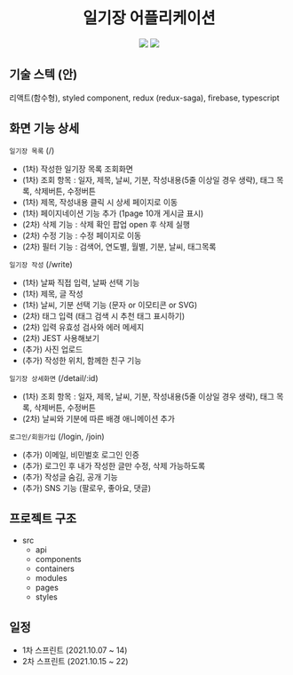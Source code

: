 <h1 align='middle'>일기장 어플리케이션</h1>
<p align='middle'>
  <img src="https://img.shields.io/github/languages/top/jemizem/React-Diary-App?color=blue&logo=typescript"> </img>
<img src="https://img.shields.io/github/repo-size/jemizem/React-Diary-App?color=%23&logo=Github"> </img>
</p>

## 기술 스텍 (안)

리액트(함수형), styled component, redux (redux-saga), firebase, typescript

## 화면 기능 상세

`일기장 목록` (/)

-   (1차) 작성한 일기장 목록 조회화면
-   (1차) 조회 항목 : 일자, 제목, 날씨, 기분, 작성내용(5줄 이상일 경우 생략), 태그 목록, 삭제버튼, 수정버튼
-   (1차) 제목, 작성내용 클릭 시 상세 페이지로 이동
-   (1차) 페이지네이션 기능 추가 (1page 10개 게시글 표시)
-   (2차) 삭제 기능 : 삭제 확인 팝업 open 후 삭제 실행
-   (2차) 수정 기능 : 수정 페이지로 이동
-   (2차) 필터 기능 : 검색어, 연도별, 월별, 기분, 날씨, 태그목록

`일기장 작성` (/write)

-   (1차) 날짜 직접 입력, 날짜 선택 기능
-   (1차) 제목, 글 작성
-   (1차) 날씨, 기분 선택 기능 (문자 or 이모티콘 or SVG)
-   (2차) 태그 입력 (태그 검색 시 추천 태그 표시하기)
-   (2차) 입력 유효성 검사와 에러 메세지
-   (2차) JEST 사용해보기
-   (추가) 사진 업로드
-   (추가) 작성한 위치, 함께한 친구 기능

`일기장 상세화면` (/detail/:id)

-   (1차) 조회 항목 : 일자, 제목, 날씨, 기분, 작성내용(5줄 이상일 경우 생략), 태그 목록, 삭제버튼, 수정버튼
-   (2차) 날씨와 기분에 따른 배경 애니메이션 추가

`로그인/회원가입` (/login, /join)

-   (추가) 이메일, 비민벌호 로그인 인증
-   (추가) 로그인 후 내가 작성한 글만 수정, 삭제 가능하도록
-   (추가) 작성글 숨김, 공개 기능
-   (추가) SNS 기능 (팔로우, 좋아요, 댓글)

## 프로젝트 구조

-   src
    -   api
    -   components
    -   containers
    -   modules
    -   pages
    -   styles

## 일정

-   1차 스프린트 (2021.10.07 ~ 14)
-   2차 스프린트 (2021.10.15 ~ 22)
